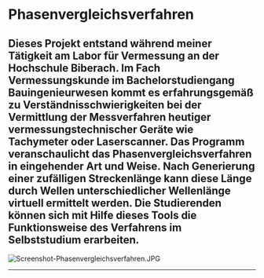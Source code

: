 # Phasenvergleichsverfahren


Dieses Projekt entstand während meiner Tätigkeit am Labor für Vermessung an der Hochschule Biberach. Im Fach Vermessungskunde im Bachelorstudiengang Bauingenieurwesen kommt es erfahrungsgemäß zu Verständnisschwierigkeiten bei der Vermittlung der Messverfahren heutiger vermessungstechnischer Geräte wie Tachymeter oder Laserscanner. Das Programm veranschaulicht das Phasenvergleichsverfahren in eingehender Art und Weise. Nach Generierung einer zufälligen Streckenlänge kann diese Länge durch Wellen unterschiedlicher Wellenlänge virtuell ermittelt werden. Die Studierenden können sich mit Hilfe dieses Tools die Funktionsweise des Verfahrens im Selbststudium erarbeiten.
----------

![Screenshot-Phasenvergleichsverfahren.JPG](img/Screenshot-Phasenvergleichsverfahren.JPG)

----------
